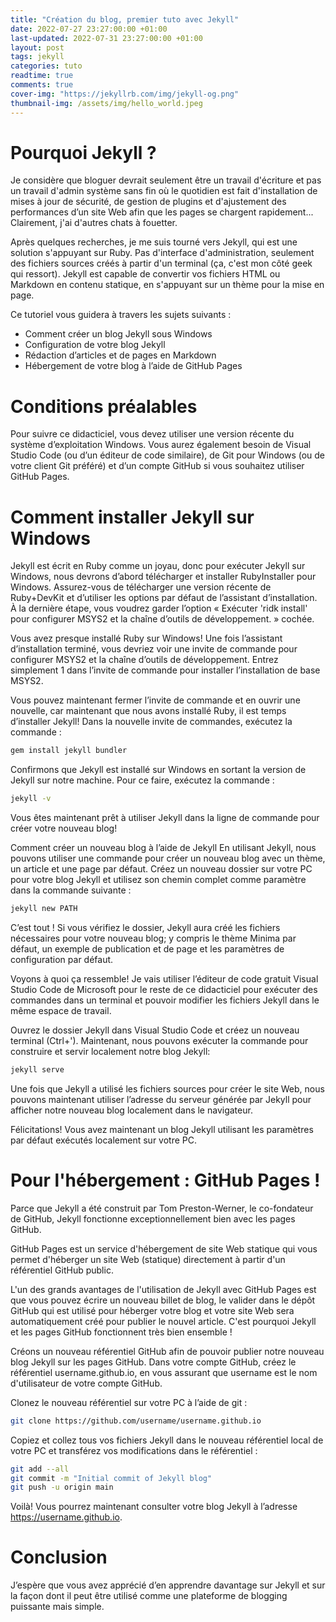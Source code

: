 ```yaml
---
title: "Création du blog, premier tuto avec Jekyll"
date: 2022-07-27 23:27:00:00 +01:00
last-updated: 2022-07-31 23:27:00:00 +01:00
layout: post
tags: jekyll
categories: tuto
readtime: true
comments: true
cover-img: "https://jekyllrb.com/img/jekyll-og.png"
thumbnail-img: /assets/img/hello_world.jpeg
---
```


# Pourquoi Jekyll ?
Je considère que bloguer devrait seulement être un travail d'écriture et pas un travail d'admin système sans fin où le quotidien est fait d'installation de mises à jour de sécurité, de gestion de plugins et d'ajustement des performances d’un site Web afin que les pages se chargent rapidement... Clairement, j'ai d'autres chats à fouetter. 

Après quelques recherches, je me suis tourné vers Jekyll, qui est une solution s'appuyant sur Ruby. Pas d'interface d'administration, seulement des fichiers sources créés à partir d'un terminal (ça, c'est mon côté geek qui ressort). Jekyll est capable de convertir vos fichiers HTML ou Markdown en contenu statique, en s'appuyant sur un thème pour la mise en page.

Ce tutoriel vous guidera à travers les sujets suivants :

- Comment créer un blog Jekyll sous Windows
- Configuration de votre blog Jekyll
- Rédaction d’articles et de pages en Markdown
- Hébergement de votre blog à l’aide de GitHub Pages

# Conditions préalables
Pour suivre ce didacticiel, vous devez utiliser une version récente du système d’exploitation Windows. Vous aurez également besoin de Visual Studio Code (ou d’un éditeur de code similaire), de Git pour Windows (ou de votre client Git préféré) et d’un compte GitHub si vous souhaitez utiliser GitHub Pages.

# Comment installer Jekyll sur Windows
Jekyll est écrit en Ruby comme un joyau, donc pour exécuter Jekyll sur Windows, nous devrons d’abord télécharger et installer RubyInstaller pour Windows. Assurez-vous de télécharger une version récente de Ruby+DevKit et d’utiliser les options par défaut de l’assistant d’installation. À la dernière étape, vous voudrez garder l’option « Exécuter 'ridk install' pour configurer MSYS2 et la chaîne d’outils de développement. » cochée.

Vous avez presque installé Ruby sur Windows! Une fois l’assistant d’installation terminé, vous devriez voir une invite de commande pour configurer MSYS2 et la chaîne d’outils de développement. Entrez simplement 1 dans l’invite de commande pour installer l’installation de base MSYS2.

Vous pouvez maintenant fermer l’invite de commande et en ouvrir une nouvelle, car maintenant que nous avons installé Ruby, il est temps d’installer Jekyll! Dans la nouvelle invite de commandes, exécutez la commande :

```bash
gem install jekyll bundler
```

Confirmons que Jekyll est installé sur Windows en sortant la version de Jekyll sur notre machine. Pour ce faire, exécutez la commande :

```bash
jekyll -v
```

Vous êtes maintenant prêt à utiliser Jekyll dans la ligne de commande pour créer votre nouveau blog!

Comment créer un nouveau blog à l’aide de Jekyll
En utilisant Jekyll, nous pouvons utiliser une commande pour créer un nouveau blog avec un thème, un article et une page par défaut. Créez un nouveau dossier sur votre PC pour votre blog Jekyll et utilisez son chemin complet comme paramètre dans la commande suivante :

```bash
jekyll new PATH
```

C’est tout ! Si vous vérifiez le dossier, Jekyll aura créé les fichiers nécessaires pour votre nouveau blog; y compris le thème Minima par défaut, un exemple de publication et de page et les paramètres de configuration par défaut.

Voyons à quoi ça ressemble! Je vais utiliser l’éditeur de code gratuit Visual Studio Code de Microsoft pour le reste de ce didacticiel pour exécuter des commandes dans un terminal et pouvoir modifier les fichiers Jekyll dans le même espace de travail.

Ouvrez le dossier Jekyll dans Visual Studio Code et créez un nouveau terminal (Ctrl+'). Maintenant, nous pouvons exécuter la commande pour construire et servir localement notre blog Jekyll:

```bash
jekyll serve
```

Une fois que Jekyll a utilisé les fichiers sources pour créer le site Web, nous pouvons maintenant utiliser l’adresse du serveur générée par Jekyll pour afficher notre nouveau blog localement dans le navigateur.

Félicitations! Vous avez maintenant un blog Jekyll utilisant les paramètres par défaut exécutés localement sur votre PC.


# Pour l'hébergement : GitHub Pages !
Parce que Jekyll a été construit par Tom Preston-Werner, le co-fondateur de GitHub, Jekyll fonctionne exceptionnellement bien avec les pages GitHub.

GitHub Pages est un service d'hébergement de site Web statique qui vous permet d'héberger un site Web (statique) directement à partir d'un référentiel GitHub public. 

L'un des grands avantages de l'utilisation de Jekyll avec GitHub Pages est que vous pouvez écrire un nouveau billet de blog, le valider dans le dépôt GitHub qui est utilisé pour héberger votre blog et votre site Web sera automatiquement créé pour publier le nouvel article. C'est pourquoi Jekyll et les pages GitHub fonctionnent très bien ensemble !

Créons un nouveau référentiel GitHub afin de pouvoir publier notre nouveau blog Jekyll sur les pages GitHub. Dans votre compte GitHub, créez le référentiel username.github.io, en vous assurant que username est le nom d'utilisateur de votre compte GitHub.


Clonez le nouveau référentiel sur votre PC à l’aide de git :

```bash
git clone https://github.com/username/username.github.io
```

Copiez et collez tous vos fichiers Jekyll dans le nouveau référentiel local de votre PC et transférez vos modifications dans le référentiel :

```bash
git add --all
git commit -m "Initial commit of Jekyll blog"
git push -u origin main
```

Voilà! Vous pourrez maintenant consulter votre blog Jekyll à l’adresse https://username.github.io.

# Conclusion
J’espère que vous avez apprécié d’en apprendre davantage sur Jekyll et sur la façon dont il peut être utilisé comme une plateforme de blogging puissante mais simple.